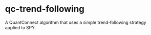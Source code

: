 # qc-trend-following
A QuantConnect algorithm that uses a simple trend-following strategy applied to SPY. 
